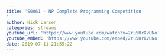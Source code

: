 ```yaml
---
title: 'S0061 - NP Complete Programming Competition
'
author: Nick Larsen
categories: streams
youtube_url: 'https://www.youtube.com/watch?v=2ru5HrXvUNo'
youtube_embed: 'https://www.youtube.com/embed/2ru5HrXvUNo'
date: 2019-07-11 21:55:22
---
```


